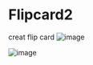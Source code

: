 # Flipcard2
creat flip card
![image](https://github.com/user-attachments/assets/f1b93b88-4cd1-4cc2-818a-30c60f552a23)

![image](https://github.com/user-attachments/assets/de74a135-43ca-4272-bd09-8b7e6509b627)


